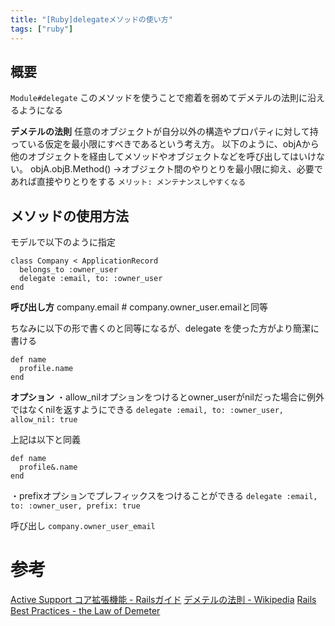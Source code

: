 ```yaml
---
title: "[Ruby]delegateメソッドの使い方"
tags: ["ruby"]
---
```


## 概要
`Module#delegate`
このメソッドを使うことで癒着を弱めてデメテルの法則に沿えるようになる

**デメテルの法則**
任意のオブジェクトが自分以外の構造やプロパティに対して持っている仮定を最小限にすべきであるという考え方。
以下のように、objAから他のオブジェクトを経由してメソッドやオブジェクトなどを呼び出してはいけない。
objA.objB.Method()
→オブジェクト間のやりとりを最小限に抑え、必要であれば直接やりとりをする
`メリット: メンテナンスしやすくなる`

## メソッドの使用方法
モデルで以下のように指定
```
class Company < ApplicationRecord
  belongs_to :owner_user
  delegate :email, to: :owner_user
end
```

**呼び出し方**
company.email # company.owner_user.emailと同等

ちなみに以下の形で書くのと同等になるが、delegate を使った方がより簡潔に書ける
```
def name
  profile.name
end
```

**オプション**
・allow_nilオプションをつけるとowner_userがnilだった場合に例外ではなくnilを返すようにできる
`delegate :email, to: :owner_user, allow_nil: true`

上記は以下と同義
```
def name
  profile&.name
end
```

・prefixオプションでプレフィックスをつけることができる
`delegate :email, to: :owner_user, prefix: true`

呼び出し
`company.owner_user_email`

# 参考
[Active Support コア拡張機能 - Railsガイド](https://railsguides.jp/active_support_core_extensions.html#%E3%83%A1%E3%82%BD%E3%83%83%E3%83%89%E3%81%AE%E5%A7%94%E8%AD%B2)
[デメテルの法則 - Wikipedia](https://ja.wikipedia.org/wiki/%E3%83%87%E3%83%A1%E3%83%86%E3%83%AB%E3%81%AE%E6%B3%95%E5%89%87)
[Rails Best Practices - the Law of Demeter](https://rails-bestpractices.com/posts/2010/07/24/the-law-of-demeter/)

